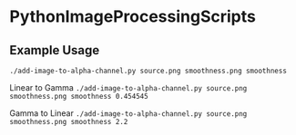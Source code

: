 # PythonImageProcessingScripts

## Example Usage
`./add-image-to-alpha-channel.py source.png smoothness.png smoothness`

Linear to Gamma
`./add-image-to-alpha-channel.py source.png smoothness.png smoothness 0.454545`

Gamma to Linear
`./add-image-to-alpha-channel.py source.png smoothness.png smoothness 2.2`
